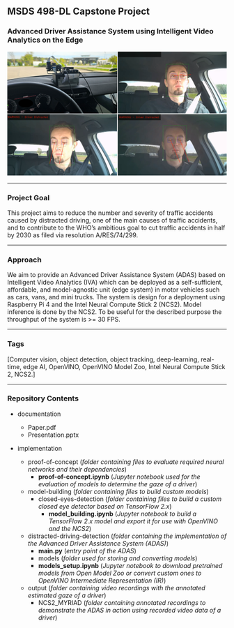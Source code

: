 ## MSDS 498-DL Capstone Project
### Advanced Driver Assistance System using Intelligent Video Analytics on the Edge

![Project image](https://github.com/anrobr/MSDS_498-DL-Capstone_Project/blob/master/header_image.png?raw=true)

---
### Project Goal
This project aims to reduce the number and severity of traffic accidents caused by distracted driving, one of the main causes of traffic accidents, and to contribute to the WHO’s ambitious goal to cut traffic accidents in half by 2030 as filed via resolution A/RES/74/299.

---
### Approach
We aim to provide an Advanced Driver Assistance System (ADAS) based on Intelligent Video Analytics (IVA) which can be deployed as a self-sufficient, affordable, and model-agnostic unit (edge system) in motor vehicles such as cars, vans, and mini trucks. The system is design for a deployment using Raspberry Pi 4 and the Intel Neural Compute Stick 2 (NCS2). Model inference is done by the NCS2. To be useful for the described purpose the throughput of the system is >= 30 FPS.

---
### Tags
[Computer vision, object detection, object tracking, deep-learning, real-time, edge AI, OpenVINO, OpenVINO Model Zoo, Intel Neural Compute Stick 2, NCS2.]

---
### Repository Contents

* documentation
  * Paper.pdf
  * Presentation.pptx

* implementation
  * proof-of-concept (_folder containing files to evaluate required neural networks and their dependencies_)
    * **proof-of-concept.ipynb** (_Jupyter notebook used for the evaluation of models to determine the gaze of a driver_)
  * model-building (_folder containing files to build custom models_)
    * closed-eyes-detection (_folder containing files to build a custom closed eye detector based on TensorFlow 2.x_)
        * **model_building.ipynb** (_Jupyter notebook to build a TensorFlow 2.x model and export it for use with OpenVINO and the NCS2_)
  * distracted-driving-detection (_folder containing the implementation of the Advanced Driver Assistance System (ADAS)_)
    * **main.py** (_entry point of the ADAS_)
    * models (_folder used for storing and converting models_)
    * **models_setup.ipynb** (_Jupyter notebook to download pretrained models from Open Model Zoo or convert custom ones to OpenVINO Intermediate Representation (IR)_)
  * output (_folder containing video recordings with the annotated estimated gaze of a driver_) 
    * NCS2_MYRIAD (_folder containing annotated recordings to demonstrate the ADAS in action using recorded video data of a driver_)